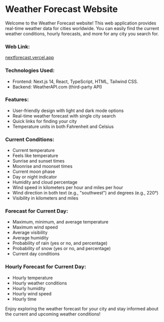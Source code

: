 # Weather Forecast Website

Welcome to the Weather Forecast website! This web application provides real-time weather data for cities worldwide. You can easily find the current weather conditions, hourly forecasts, and more for any city you search for.

### Web Link:

[nextforecast.vercel.app](https://nextforecast.vercel.app)

### Technologies Used:

- Frontend: Next.js 14, React, TypeScript, HTML, Tailwind CSS.
- Backend: WeatherAPI.com (third-party API)

### Features:

- User-friendly design with light and dark mode options
- Real-time weather forecast with single city search
- Quick links for finding your city
- Temperature units in both Fahrenheit and Celsius

### Current Conditions:

- Current temperature
- Feels like temperature
- Sunrise and sunset times
- Moonrise and moonset times
- Current moon phase
- Day or night indicator
- Humidity and cloud percentage
- Wind speed in kilometers per hour and miles per hour
- Wind direction in both text (e.g., "southwest") and degrees (e.g., 220°)
- Visibility in kilometers and miles

### Forecast for Current Day:

- Maximum, minimum, and average temperature
- Maximum wind speed
- Average visibility
- Average humidity
- Probability of rain (yes or no, and percentage)
- Probability of snow (yes or no, and percentage)
- Current day conditions

### Hourly Forecast for Current Day:

- Hourly temperature
- Hourly weather conditions
- Hourly humidity
- Hourly wind speed
- Hourly time

Enjoy exploring the weather forecast for your city and stay informed about the current and upcoming weather conditions!
